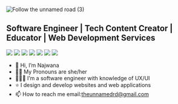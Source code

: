 
![Follow the unnamed road (3)](https://user-images.githubusercontent.com/66931010/168974258-a83f6337-3e19-43cd-9580-c04aef8254e7.jpg)

## Software Engineer | Tech Content Creator | Educator | Web Development Services

<img src="https://img.shields.io/badge/HTML5-E34F26?style=for-the-badge&logo=html5&logoColor=white"/> <img src="	https://img.shields.io/badge/CSS3-1572B6?style=for-the-badge&logo=css3&logoColor=white"/>  <img src="https://img.shields.io/badge/JavaScript-323330?style=for-the-badge&logo=javascript&logoColor=F7DF1E"/>  <img src="https://img.shields.io/badge/Node.js-43853D?style=for-the-badge&logo=node.js&logoColor=white"/> <img src="https://img.shields.io/badge/Vue.js-35495E?style=for-the-badge&logo=vue.js&logoColor=4FC08D"/> <img src="https://img.shields.io/badge/jQuery-0769AD?style=for-the-badge&logo=jquery&logoColor=white"/> <img src="https://img.shields.io/badge/Bootstrap-563D7C?style=for-the-badge&logo=bootstrap&logoColor=white"/>
<br>
- 👋 Hi, I’m Najwana
- 👩🏽 My Pronouns are she/her
- 👩🏾‍💻 I’m a software engineer with knowledge of UX/UI
- ⭐️ I design and develop websites and web applications
- 📫 How to reach me email:theunnamedrd@gmail.com
